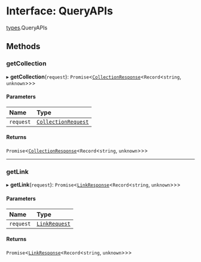 # Interface: QueryAPIs

[types](../modules/types.md).QueryAPIs

## Methods

### getCollection

▸ **getCollection**(`request`): `Promise`<[`CollectionResponse`](../modules/types.md#collectionresponse)<`Record`<`string`, `unknown`\>\>\>

#### Parameters

| Name | Type |
| :------ | :------ |
| `request` | [`CollectionRequest`](../modules/types.md#collectionrequest) |

#### Returns

`Promise`<[`CollectionResponse`](../modules/types.md#collectionresponse)<`Record`<`string`, `unknown`\>\>\>

___

### getLink

▸ **getLink**(`request`): `Promise`<[`LinkResponse`](../modules/types.md#linkresponse)<`Record`<`string`, `unknown`\>\>\>

#### Parameters

| Name | Type |
| :------ | :------ |
| `request` | [`LinkRequest`](../modules/types.md#linkrequest) |

#### Returns

`Promise`<[`LinkResponse`](../modules/types.md#linkresponse)<`Record`<`string`, `unknown`\>\>\>
